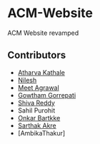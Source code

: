 # ACM-Website
ACM Website revamped


## Contributors
* [Atharva Kathale](https://github.com/Atharva-K12)
* [Nilesh](https://github.com/Nilesh1502)
* [Meet Agrawal](https://github.com/meetagrawal09)
* [Gowtham Gorrepati](https://github.com/GowthamG30/)
* [Shiva Reddy](https://github.com/shiva-reddy-1001)
* Sahil Purohit
* [Onkar Bartkke](https://github.com/onkarbartakke)
* [Sarthak Akre](https://github.com/sarthakakre27)
* [AmbikaThakur] 
